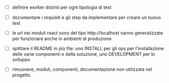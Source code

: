 * [ ] definire worker distinti per ogni tipologia di test
* [ ] documentare i requisiti e gli step da implementare per creare un nuovo test
* [ ] le url nei moduli react sono del tipo http://localhost vanno generalizzate per funzionare anche in ambienti di produzione 
* [ ] splittare il README in più file: uno INSTALL per gli ops per l'installazione delle varie componenti e della soluzione,
      uno DEVELOPMENT per lo sviluppo
* [ ] rimuovere, moduli, componenti, documentazione non utilizzata nel progetto

